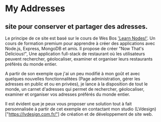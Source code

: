 # My Addresses


## site pour conserver et partager des adresses.

Le principe de ce site est basé sur le cours de Wes Bos ['Learn Nodes!'](https://learnnode.com/). Un cours de formation premium pour apprendre à créer des applications avec Node.js, Express, MongoDB et amis. Il propose de créer "Now That's Delicious!", Une application full-stack de restaurant où les utilisateurs peuvent rechercher, géolocaliser, examiner et organiser leurs restaurants préférés du monde entier.

A partir de son exemple que j'ai un peu modifié à mon goût et avec quelques nouvelles fonctionnalitées (Page administration, gérer les adresses en public et ou en privées), je lance à la disposition de tout le monde, un carnet d'adresses qui permet de rechercher, géolocaliser, examiner et organiser vos adresses préférés du monde entier. 

Il est évident que je peux vous proposer une solution tout à fait personnalisée à partir de cet exemple en contactant mon studio (LVdesign)["https://lvdesign.com.fr/"] de création et de développement de site web.

